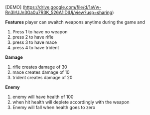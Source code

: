 [DEMO] (https://drive.google.com/file/d/1aVw-Rn3IrUJn3Ga0u7R3K_526A1IDlUj/view?usp=sharing)

**Features**
player can swaitch weapons anytime during the game and
1. Press 1 to have no weapon
2. press 2 to have rifle
3. press 3 to have mace
4. press 4 to have trident

**Damage**
1. rifle creates damage of 30
2. mace creates damage of 10
3. trident creates damage of 20

**Enemy**
1. enemy will have health of 100
2. when hit health will deplete accordingly with the weapon
3. Enemy will fall when health goes to zero
